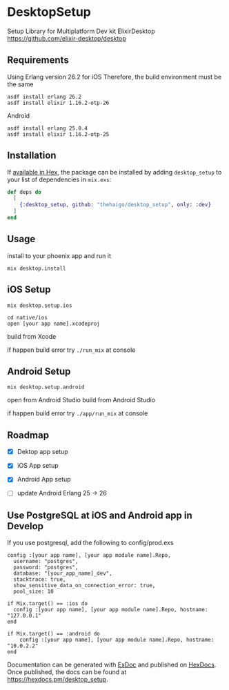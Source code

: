# DesktopSetup

Setup Library for Multiplatform Dev kit ElixirDesktop
https://github.com/elixir-desktop/desktop



## Requirements
Using Erlang version 26.2 for iOS
Therefore, the build environment must be the same

```
asdf install erlang 26.2
asdf install elixir 1.16.2-otp-26
```

Android

```
asdf install erlang 25.0.4
asdf install elixir 1.16.2-otp-25
```


## Installation

If [available in Hex](https://hex.pm/docs/publish), the package can be installed
by adding `desktop_setup` to your list of dependencies in `mix.exs`:

```elixir
def deps do
  [
    {:desktop_setup, github: "thehaigo/desktop_setup", only: :dev}
  ]
end
```

## Usage
install to your phoenix app and run it 

```
mix desktop.install
```
 

## iOS Setup

```
mix desktop.setup.ios
```

```
cd native/ios
open [your app name].xcodeproj
```
build from Xcode 

if happen build error
try `./run_mix` at console


## Android Setup

```
mix desktop.setup.android
```
open from Android Studio
build from Android Studio

if happen build error
try `./app/run_mix` at console


## Roadmap

- [x] Dektop app setup
- [x] iOS App setup
- [x] Android App setup
- [ ] update Android Erlang 25 -> 26


## Use PostgreSQL at iOS and Android app in Develop
If you use postgresql, add the following to config/prod.exs

```
config :[your app name], [your app module name].Repo,
  username: "postgres",
  password: "postgres",
  database: "[your_app_name]_dev",
  stacktrace: true,
  show_sensitive_data_on_connection_error: true,
  pool_size: 10

if Mix.target() == :ios do
  config :[your app name], [your app module name].Repo, hostname: "127.0.0.1"
end

if Mix.target() == :android do
    config :[your app name], [your app module name].Repo, hostname: "10.0.2.2"
end
```



Documentation can be generated with [ExDoc](https://github.com/elixir-lang/ex_doc)
and published on [HexDocs](https://hexdocs.pm). Once published, the docs can
be found at <https://hexdocs.pm/desktop_setup>.

